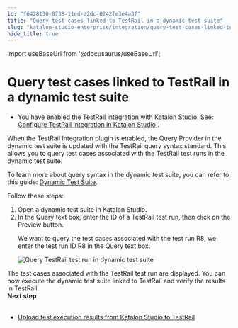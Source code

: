 ```yaml
---
id: "f6428130-0738-11ed-a2dc-0242fe3e4a3f"
title: "Query test cases linked to TestRail in a dynamic test suite"
slug: "katalon-studio-enterprise/integration/query-test-cases-linked-to-testrail-in-a-dynamic-test-suite"
hide_title: true
---
```

import useBaseUrl from '@docusaurus/useBaseUrl';


# <a id="task-6760" class="anchor_top_offset"/><a id="ariaid-title1" class="anchor_top_offset"/>Query test cases linked to TestRail in a dynamic test suite

<div xmlns="http://www.w3.org/1999/xhtml" className="section prereq p"><ul className="ul"><li className="li"><p className="p">You have enabled the TestRail integration   with <span className="ph">Katalon Studio</span>. See: <a className="xref" href="/docs/katalon-studio-enterprise/integration/configure-testrail-integration-in-katalon-studio">Configure TestRail integration in <span className="ph">Katalon Studio</span> </a>.</p></li></ul></div>
<section xmlns="http://www.w3.org/1999/xhtml" className="section context"><p className="p">When the <span className="ph uicontrol">TestRail Integration</span> plugin is enabled, the <span className="ph uicontrol">Query       Provider</span> in the dynamic test suite is updated with the TestRail query     syntax standard. This allows you to query test cases associated with the TestRail test runs   in the dynamic test suite.   </p><p className="p">To learn more about query syntax in the dynamic test suite, you can     refer to this guide: <a className="xref" href="/docs/katalon-studio-enterprise/test-execution/test-suite/manage-test-cases-in-dynamic-test-suites-with-katalon-studio">Dynamic       Test Suite</a>.</p><p className="p">Follow these steps:</p></section> 
<ol xmlns="http://www.w3.org/1999/xhtml" className="ol steps"><li className="li step stepexpand"><span className="ph cmd">Open a dynamic test suite in <span className="ph">Katalon Studio</span>.</span></li><li className="li step stepexpand"><span className="ph cmd">In the <span className="ph uicontrol">Query</span> text box, enter the ID of a TestRail test       run, then click on the <span className="ph uicontrol">Preview</span> button.</span><div className="itemgroup stepxmp"><p className="p">We want to query the test cases associated with the test         run <span className="ph uicontrol">R8</span>, we enter the test run ID <span className="ph uicontrol">R8</span> in the <span className="ph uicontrol">Query</span> text box.</p><p className="p"><img className="image" src={useBaseUrl("/f6657280-0738-11ed-a2dc-0242fe3e4a3f.png")} alt="Query TestRail test run in dynamic test suite" /></p></div></li></ol> 
<section xmlns="http://www.w3.org/1999/xhtml" className="section result">The test cases associated with the TestRail test run are displayed. You can now execute the dynamic test suite linked to TestRail and verify the  results in TestRail.</section> 
<nav xmlns="http://www.w3.org/1999/xhtml" role="navigation" className="related-links"><div className="linklist"><strong>Next step</strong><br /><br /><ul className="linklist"><li className="linklist"><a className="link" href="/docs/katalon-studio-enterprise/integration/upload-test-execution-results-from-katalon-studio-to-testrail">Upload test execution results from Katalon Studio to TestRail</a></li></ul></div></nav> 
